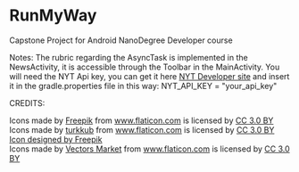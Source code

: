 # RunMyWay
Capstone Project for Android NanoDegree Developer course

Notes:
The rubric regarding the AsyncTask is implemented in the NewsActivity, it is accessible through the Toolbar in the MainActivity.
You will need the NYT Api key, you can get it here <a href='https://developer.nytimes.com/signup'>NYT Developer site</a> and insert it in the gradle.properties file in this way:
NYT_API_KEY = "your_api_key"



CREDITS:

<div>Icons made by <a href="http://www.freepik.com" title="Freepik">Freepik</a> from <a href="https://www.flaticon.com/" title="Flaticon">www.flaticon.com</a> is licensed by <a href="http://creativecommons.org/licenses/by/3.0/" title="Creative Commons BY 3.0" target="_blank">CC 3.0 BY</a></div>

<div>Icons made by <a href="https://www.flaticon.com/authors/turkkub" title="turkkub">turkkub</a> from <a href="https://www.flaticon.com/" title="Flaticon">www.flaticon.com</a> is licensed by <a href="http://creativecommons.org/licenses/by/3.0/" title="Creative Commons BY 3.0" target="_blank">CC 3.0 BY</a></div>
<a href='https://www.freepik.com/free-vector/fit-couple-running-a-marathon-together_1311334.htm'>Icon designed by Freepik</a>
<div>Icons made by <a href="https://www.flaticon.com/authors/vectors-market" title="Vectors Market">Vectors Market</a> from <a href="https://www.flaticon.com/" title="Flaticon">www.flaticon.com</a> is licensed by <a href="http://creativecommons.org/licenses/by/3.0/" title="Creative Commons BY 3.0" target="_blank">CC 3.0 BY</a></div>

